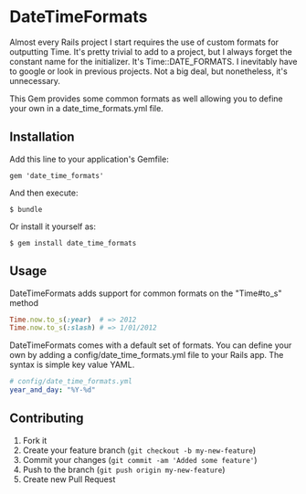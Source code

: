 # DateTimeFormats

Almost every Rails project I start requires the use of custom formats for outputting Time. It's pretty trivial to add to a project, but I always
forget the constant name for the initializer. It's Time::DATE_FORMATS. I inevitably have to google or look in previous projects. Not a big deal, but nonetheless,
it's unnecessary.

This Gem provides some common formats as well allowing you to define your own in a date_time_formats.yml file.

## Installation

Add this line to your application's Gemfile:

    gem 'date_time_formats'

And then execute:

    $ bundle

Or install it yourself as:

    $ gem install date_time_formats

## Usage

DateTimeFormats adds support for common formats on the "Time#to_s" method

```ruby
Time.now.to_s(:year)  # => 2012
Time.now.to_s(:slash) # => 1/01/2012
```

DateTimeFormats comes with a default set of formats. You can define your own by adding a config/date_time_formats.yml file to your Rails app.
The syntax is simple key value YAML.

```yml
# config/date_time_formats.yml
year_and_day: "%Y-%d"
```

## Contributing

1. Fork it
2. Create your feature branch (`git checkout -b my-new-feature`)
3. Commit your changes (`git commit -am 'Added some feature'`)
4. Push to the branch (`git push origin my-new-feature`)
5. Create new Pull Request
